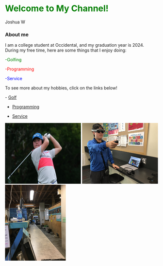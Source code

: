 <h1 style = "color: green;"> Welcome to My Channel!</h1>

Joshua W

### About me

I am a college student at Occidental, and my graduation year is 2024. During my free time, here are some things that I enjoy doing:
<p style="color:green;">-Golfing </p>
<p style="color:red;">-Programming </p>
<p style="color:blue;">-Service </p>

To see more about my hobbies, click on the links below!
<body>
- <a href = "Golfindex.html">Golf</a>

- [Programming](http://localhost:63342/pythonProject1/Programming.html?_ijt=blkmv0bh2vipvkl311kktrfm7t)

- [Service](http://localhost:63342/pythonProject1/Service.html)

</body>
<img src="IMG-4182.JPG" alt="Golf" width="250" height="200"> <img src="IMG-3441.JPG" alt="Magic Leap" width="250" height="200"> <img src="IMG-0224.JPG" alt="FreeGeek" width="200" height="250">

